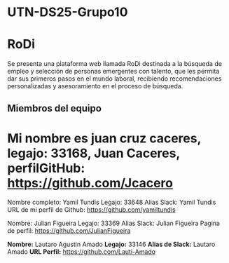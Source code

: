 # UTN-DS25-Grupo10
# RoDi

Se presenta una plataforma web llamada RoDi destinada a la búsqueda de empleo y selección de personas emergentes con talento, que les permita dar sus primeros pasos en el mundo laboral, recibiendo recomendaciones personalizadas y asesoramiento en el proceso de búsqueda.

## Miembros del equipo

Mi nombre es juan cruz caceres, legajo: 33168, Juan Caceres, perfilGitHub: https://github.com/Jcacero
=======

Nombre completo: Yamil Tundis
Legajo: 33648
Alias Slack: Yamil Tundis
URL de mi perfil de Github: https://github.com/yamiltundis

Nombre: Julian Figueira
Legajo: 33369
Alias Slack: Julian Figueira
Pagina de perfil: https://github.com/JulianFigueira

**Nombre:** Lautaro Agustin Amado
**Legajo:** 33146
**Alias de Slack:** Lautaro Amado
**URL Perfil:** https://github.com/Lauti-Amado



